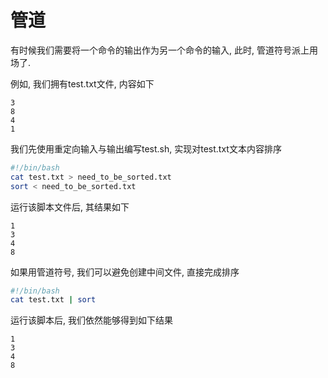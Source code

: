 # 管道

有时候我们需要将一个命令的输出作为另一个命令的输入, 此时, 管道符号派上用场了.

例如, 我们拥有test.txt文件, 内容如下

```
3
8
4
1
```

我们先使用重定向输入与输出编写test.sh, 实现对test.txt文本内容排序

```bash
#!/bin/bash
cat test.txt > need_to_be_sorted.txt
sort < need_to_be_sorted.txt
```

运行该脚本文件后, 其结果如下

```
1
3
4
8
```

如果用管道符号, 我们可以避免创建中间文件, 直接完成排序

```bash
#!/bin/bash
cat test.txt | sort
```

运行该脚本后, 我们依然能够得到如下结果

```
1
3
4
8
```
